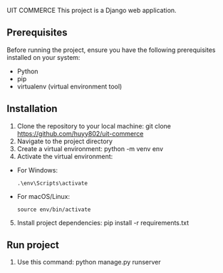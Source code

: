 UIT COMMERCE
This project is a Django web application.

## Prerequisites

Before running the project, ensure you have the following prerequisites installed on your system:
- Python 
- pip 
- virtualenv (virtual environment tool)

## Installation

1. Clone the repository to your local machine:
git clone https://github.com/huyy802/uit-commerce
2. Navigate to the project directory
3. Create a virtual environment:
python -m venv env
4. Activate the virtual environment:
- For Windows:
  ```
  .\env\Scripts\activate
  ```
- For macOS/Linux:
  ```
  source env/bin/activate
  ```

5. Install project dependencies:
pip install -r requirements.txt

## Run project
1. Use this command:
python manage.py runserver
